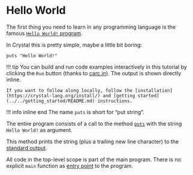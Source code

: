 # Hello World

The first thing you need to learn in any programming language is the famous [`Hello World!` program](https://en.wikipedia.org/wiki/%22Hello,_World!%22_program).

In Crystal this is pretty simple, maybe a little bit boring:

```{.crystal .crystal-play}
puts "Hello World!"
```

!!! tip
    You can build and run code examples interactively in this tutorial by clicking the `Run` button (thanks to [carc.in](https://carc.in)).
    The output is shown directly inline.

    If you want to follow along locally, follow the [installation](https://crystal-lang.org/install/) and [getting started](../../getting_started/README.md) instructions.

!!! info inline end
    The name `puts` is short for “put string”.

The entire program consists of a call to the method [`puts`](https://crystal-lang.org/api/latest/toplevel.html#puts%28%2Aobjects%29%3ANil-class-method) with the string `Hello World!` as argument.

This method prints the string (plus a trailing new line character) to the [standard output](https://en.wikipedia.org/wiki/Standard_output).

All code in the top-level scope is part of the main program. There is no explicit `main` function as [entry point](https://en.wikipedia.org/wiki/Entry_point) to the program.

